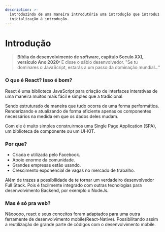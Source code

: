 ```yaml
---
description: >-
  introduzindo de uma maneira introdutória uma introdução que introduz a
  inicialização à introdução.
---
```


# Introdução

> **Bíblia do desenvolvimento de software, capitulo Seculo XXI, versículo Ano 2020:** E disse o sábio desenvolvedor. "Se tu dominares o JavaScript, estarás a um passo da dominação mundial..."

### O que é React? Isso é bom?

React é uma biblioteca JavaScript para criação de interfaces interativas de uma maneira muitos mais fácil e simples que a tradicional. 

Sendo estruturado de maneira que tudo ocorra de uma forma performática. Renderizando e atualizando de forma eficiente apenas os componentes necessários na medida em que os dados deles mudam.

Com ele é muito simples construirmos uma Single Page Application \(SPA\), um biblioteca de componente ou um UI-KIT.

### Por que?

* Criada e utilizada pelo Facebook.
* Apoio enorme da comunidade.
* Grandes empresas estão usando.
* Crescimento exponencial de vagas no mercado de trabalho.

Além de trazes a possibilidade de te tornar um verdadeiro desenvolvedor Full Stack. Pois é facilmente integrado com outras tecnologias para desenvolvimento Backend, por exemplo o NodeJs. 

### Mas é só pra web?

Nãooooo, react e seus conceitos foram adaptados para uma outra ferramente de desenvolvimento mobile\(React-Native\). Possibilitando assim a reutilização de grande parte de códigos com o desenvolvimento mobile.

